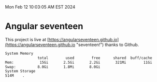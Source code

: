 Mon Feb 12 10:03:05 AM EST 2024

# Angular seventeen


This project is live at [https://angularseventeen.github.io](https://angularseventeen.github.io "seventeen!") thanks to Github.

```bash
System Memory
               total        used        free      shared  buff/cache   available
Mem:            15Gi       2.5Gi       2.2Gi       321Mi        11Gi        12Gi
Swap:          8.0Gi       1.8Mi       8.0Gi
System Storage
514M	.
```
